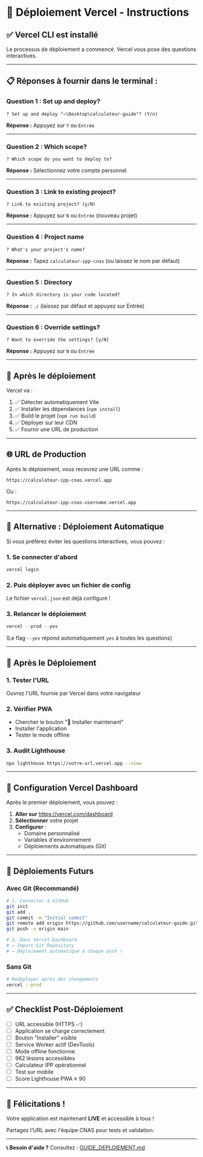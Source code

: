 # 🚀 Déploiement Vercel - Instructions

## ✅ Vercel CLI est installé

Le processus de déploiement a commencé. Vercel vous pose des questions interactives.

---

## 📋 Réponses à fournir dans le terminal :

### Question 1 : Set up and deploy?
```
? Set up and deploy "~\Desktop\calculateur-guide"? (Y/n)
```
**Réponse :** Appuyez sur `Y` ou `Entrée`

---

### Question 2 : Which scope?
```
? Which scope do you want to deploy to?
```
**Réponse :** Sélectionnez votre compte personnel

---

### Question 3 : Link to existing project?
```
? Link to existing project? (y/N)
```
**Réponse :** Appuyez sur `N` ou `Entrée` (nouveau projet)

---

### Question 4 : Project name
```
? What's your project's name?
```
**Réponse :** Tapez `calculateur-ipp-cnas` (ou laissez le nom par défaut)

---

### Question 5 : Directory
```
? In which directory is your code located?
```
**Réponse :** `./` (laissez par défaut et appuyez sur Entrée)

---

### Question 6 : Override settings?
```
? Want to override the settings? [y/N]
```
**Réponse :** Appuyez sur `N` ou `Entrée`

---

## 🎯 Après le déploiement

Vercel va :
1. ✅ Détecter automatiquement Vite
2. ✅ Installer les dépendances (`npm install`)
3. ✅ Build le projet (`npm run build`)
4. ✅ Déployer sur leur CDN
5. ✅ Fournir une URL de production

---

## 🌐 URL de Production

Après le déploiement, vous recevrez une URL comme :
```
https://calculateur-ipp-cnas.vercel.app
```

Ou :
```
https://calculateur-ipp-cnas-username.vercel.app
```

---

## 🔄 Alternative : Déploiement Automatique

Si vous préférez éviter les questions interactives, vous pouvez :

### 1. Se connecter d'abord
```powershell
vercel login
```

### 2. Puis déployer avec un fichier de config
Le fichier `vercel.json` est déjà configuré !

### 3. Relancer le déploiement
```powershell
vercel --prod --yes
```
(Le flag `--yes` répond automatiquement `yes` à toutes les questions)

---

## 📱 Après le Déploiement

### 1. Tester l'URL
Ouvrez l'URL fournie par Vercel dans votre navigateur

### 2. Vérifier PWA
- Chercher le bouton "📱 Installer maintenant"
- Installer l'application
- Tester le mode offline

### 3. Audit Lighthouse
```bash
npx lighthouse https://votre-url.vercel.app --view
```

---

## 🔧 Configuration Vercel Dashboard

Après le premier déploiement, vous pouvez :

1. **Aller sur** https://vercel.com/dashboard
2. **Sélectionner** votre projet
3. **Configurer** :
   - Domaine personnalisé
   - Variables d'environnement
   - Déploiements automatiques (Git)

---

## 🔄 Déploiements Futurs

### Avec Git (Recommandé)
```bash
# 1. Connecter à GitHub
git init
git add .
git commit -m "Initial commit"
git remote add origin https://github.com/username/calculateur-guide.git
git push -u origin main

# 2. Dans Vercel Dashboard
# → Import Git Repository
# → Déploiement automatique à chaque push !
```

### Sans Git
```bash
# Redéployer après des changements
vercel --prod
```

---

## ✅ Checklist Post-Déploiement

- [ ] URL accessible (HTTPS ✅)
- [ ] Application se charge correctement
- [ ] Bouton "Installer" visible
- [ ] Service Worker actif (DevTools)
- [ ] Mode offline fonctionne
- [ ] 962 lésions accessibles
- [ ] Calculateur IPP opérationnel
- [ ] Test sur mobile
- [ ] Score Lighthouse PWA ≥ 90

---

## 🎉 Félicitations !

Votre application est maintenant **LIVE** et accessible à tous !

Partagez l'URL avec l'équipe CNAS pour tests et validation.

---

**📞 Besoin d'aide ?**
Consultez : [GUIDE_DEPLOIEMENT.md](GUIDE_DEPLOIEMENT.md)
